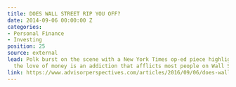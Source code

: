 ```yaml
---
title: DOES WALL STREET RIP YOU OFF?
date: 2014-09-06 00:00:00 Z
categories:
- Personal Finance
- Investing
position: 25
source: external
lead: Polk burst on the scene with a New York Times op-ed piece highlighting that
  the love of money is an addiction that afflicts most people on Wall Street.
link: https://www.advisorperspectives.com/articles/2016/09/06/does-wall-street-rip-off-your-clients
---
```


